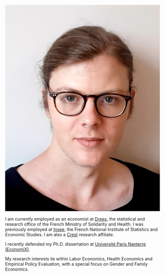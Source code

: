![Me](Photo_PPora.jpg)

I am currently employed as an economist at [Drees](https://drees.solidarites-sante.gouv.fr/etudes-et-statistiques/), the statistical and research office of the French Ministry of Solidarity and Health. I was previously employed at [Insee](https://insee.fr/fr/accueil), the French National Institute of Statistics and Economic Studies. I am also a [Crest](https://crest.science/) research affiliate.

I recently defended my Ph.D. dissertation at [Université Paris Nanterre (EconomiX)](https://economix.fr/).

My research interests lie within Labor Economics, Health Economics and Empirical Policy Evaluation, with a special focus on Gender and Family Economics.
